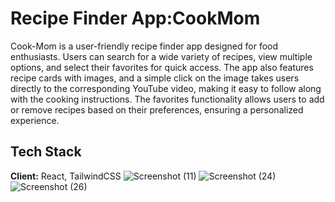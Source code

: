 [](urhttp://cook-mom-psi.vercel.app/l)
# Recipe Finder App:CookMom 

Cook-Mom is a user-friendly recipe finder app designed for food enthusiasts. Users can search for a wide variety of recipes, view multiple options, and select their favorites for quick access. The app also features recipe cards with images, and a simple click on the image takes users directly to the corresponding YouTube video, making it easy to follow along with the cooking instructions. The favorites functionality allows users to add or remove recipes based on their preferences, ensuring a personalized experience.


## Tech Stack

**Client:** React, TailwindCSS
![Screenshot (11)](https://github.com/user-attachments/assets/7cae6158-227c-4eb8-a90b-ebc3ac1a3475)
![Screenshot (24)](https://github.com/user-attachments/assets/17b07f6d-2344-4fc9-83b9-113a347a4f7d)
![Screenshot (26)](https://github.com/user-attachments/assets/fb584200-a292-4281-bdf2-a90d02309764)


